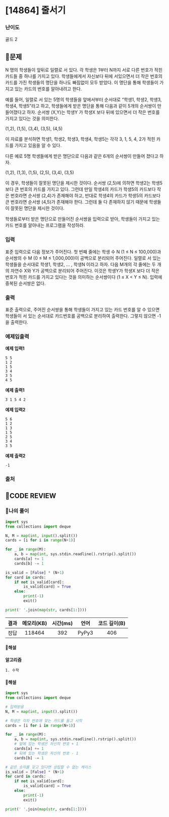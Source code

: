 # [14864] 줄서기

### **난이도**
골드 2
## **📝문제**
N 명의 학생들이 앞뒤로 일렬로 서 있다. 각 학생은 1부터 N까지 서로 다른 번호가 적힌 카드들 중 하나를 가지고 있다. 학생들에게서 자신보다 뒤에 서있으면서 더 작은 번호의 카드를 가진 학생들의 명단을 하나도 빠짐없이 모두 받았다. 이 명단을 통해 학생들이 가지고 있는 카드의 번호를 알아내려고 한다.

예를 들어, 일렬로 서 있는 5명의 학생들을 앞에서부터 순서대로 “학생1, 학생2, 학생3, 학생4, 학생5”라고 하고, 학생들에게 받은 명단을 통해 다음과 같이 5개의 순서쌍이 만들어졌다고 하자. 순서쌍 (X,Y)는 학생Y 가 학생X 보다 뒤에 있으면서 더 작은 번호를 가지고 있다는 것을 의미한다.

(1,2), (1,5), (3,4), (3,5), (4,5)

이 자료를 분석하면 학생1, 학생2, 학생3, 학생4, 학생5는 각각 3, 1, 5, 4, 2가 적힌 카드를 가지고 있음을 알 수 있다.

다른 예로 5명 학생들에게 받은 명단으로 다음과 같은 6개의 순서쌍이 만들어 졌다고 하자.

(1,2), (1,3), (1,5), (2,5), (3,4), (3,5)

이 경우, 학생들이 잘못된 명단을 제시한 것이다. 순서쌍 (2,5)에 의하면 학생2는 학생5보다 큰 번호의 카드를 가지고 있다. 그런데 만일 학생4의 카드가 학생5의 카드보다 작은 번호라면 순서쌍 (2,4)가 존재해야 하고, 반대로 학생4의 카드가 학생5의 카드보다 큰 번호라면 순서쌍 (4,5)가 존재해야 한다. 그런데 둘 다 존재하지 않기 때문에 학생들이 잘못된 명단을 제시한 것이다.

학생들로부터 받은 명단으로 만들어진 순서쌍을 입력으로 받아, 학생들이 가지고 있는 카드 번호를 알아내는 프로그램을 작성하라.
### **입력**
표준 입력으로 다음 정보가 주어진다. 첫 번째 줄에는 학생 수 N (1 ≤ N ≤ 100,000)과 순서쌍의 수 M (0 ≤ M ≤ 1,000,000)이 공백으로 분리되어 주어진다. 일렬로 서 있는 학생들을 순서대로 학생1, 학생2, ... , 학생N 이라고 하자. 다음 M개의 각 줄에는 두 개의 자연수 X와 Y가 공백으로 분리되어 주어진다. 이것은 학생Y가 학생X 보다 더 작은 번호가 적힌 카드를 가지고 있다는 것을 의미하는 순서쌍이다 (1 ≤ X < Y ≤ N). 입력에 중복된 순서쌍은 없다.
### **출력**
표준 출력으로, 주어진 순서쌍을 통해 학생들이 가지고 있는 카드 번호를 알 수 있으면 학생들이 서 있는 순서대로 카드번호를 공백으로 분리하여 출력한다. 그렇지 않으면 -1을 출력한다.
### **예제입출력**

**예제 입력1**

```
5 5
1 2
1 5
3 4
3 5
4 5
```

**예제 출력1**

```
3 1 5 4 2
```

**예제 입력2**

```
5 6
1 2
1 3
1 5
2 5
3 4
3 5
```

**예제 출력2**

```
-1
```

### **출처**

## **🧐CODE REVIEW**

### **🧾나의 풀이**

```python
import sys
from collections import deque

N, M = map(int, input().split())
cards = [i for i in range(N+1)]

for _ in range(M):
    a, b = map(int, sys.stdin.readline().rstrip().split())
    cards[a] += 1
    cards[b] -= 1

is_valid = [False] * (N+1)
for card in cards:
    if not is_valid[card]:
        is_valid[card] = True
    else:
        print(-1)
        exit()

print(' '.join(map(str, cards[1:])))
```

결과	| 메모리(KB) |	시간(ms) |	언어 |	코드 길이(B)
:----:|:-----:|:-----:|:-----:|:--------:
정답|118464|392|PyPy3|406
#### **📝해설**

**알고리즘**
```
1. 수학
```

#### **📝해설**

```python
import sys
from collections import deque

# 입력받음
N, M = map(int, input().split())

# 학생은 각자 번호에 맞는 카드를 들고 시작
cards = [i for i in range(N+1)]

for _ in range(M):
    a, b = map(int, sys.stdin.readline().rstrip().split())
    # 앞에 있는 학생은 자신의 번호 + 1
    cards[a] += 1
    # 뒤에 있는 학생은 자신의 번호 - 1
    cards[b] -= 1

# 같은 숫자를 갖고 있다면 성립할 수 없는 케이스
is_valid = [False] * (N+1)
for card in cards:
    if not is_valid[card]:
        is_valid[card] = True
    else:
        print(-1)
        exit()

print(' '.join(map(str, cards[1:])))
```